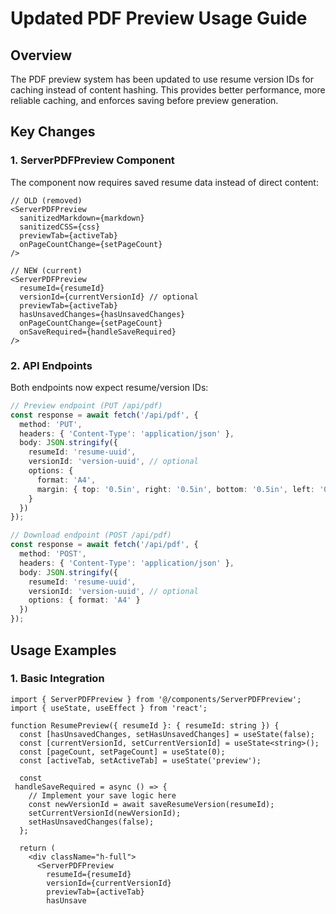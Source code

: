 # Updated PDF Preview Usage Guide

## Overview

The PDF preview system has been updated to use resume version IDs for caching instead of content hashing. This provides better performance, more reliable caching, and enforces saving before preview generation.

## Key Changes

### 1. **ServerPDFPreview Component**

The component now requires saved resume data instead of direct content:

```tsx
// OLD (removed)
<ServerPDFPreview
  sanitizedMarkdown={markdown}
  sanitizedCSS={css}
  previewTab={activeTab}
  onPageCountChange={setPageCount}
/>

// NEW (current)
<ServerPDFPreview
  resumeId={resumeId}
  versionId={currentVersionId} // optional
  previewTab={activeTab}
  hasUnsavedChanges={hasUnsavedChanges}
  onPageCountChange={setPageCount}
  onSaveRequired={handleSaveRequired}
/>
```

### 2. **API Endpoints**

Both endpoints now expect resume/version IDs:

```typescript
// Preview endpoint (PUT /api/pdf)
const response = await fetch('/api/pdf', {
  method: 'PUT',
  headers: { 'Content-Type': 'application/json' },
  body: JSON.stringify({
    resumeId: 'resume-uuid',
    versionId: 'version-uuid', // optional
    options: {
      format: 'A4',
      margin: { top: '0.5in', right: '0.5in', bottom: '0.5in', left: '0.5in' }
    }
  })
});

// Download endpoint (POST /api/pdf)
const response = await fetch('/api/pdf', {
  method: 'POST',
  headers: { 'Content-Type': 'application/json' },
  body: JSON.stringify({
    resumeId: 'resume-uuid',
    versionId: 'version-uuid', // optional
    options: { format: 'A4' }
  })
});
```

## Usage Examples

### 1. **Basic Integration**

```tsx
import { ServerPDFPreview } from '@/components/ServerPDFPreview';
import { useState, useEffect } from 'react';

function ResumePreview({ resumeId }: { resumeId: string }) {
  const [hasUnsavedChanges, setHasUnsavedChanges] = useState(false);
  const [currentVersionId, setCurrentVersionId] = useState<string>();
  const [pageCount, setPageCount] = useState(0);
  const [activeTab, setActiveTab] = useState('preview');

  const
 handleSaveRequired = async () => {
    // Implement your save logic here
    const newVersionId = await saveResumeVersion(resumeId);
    setCurrentVersionId(newVersionId);
    setHasUnsavedChanges(false);
  };

  return (
    <div className="h-full">
      <ServerPDFPreview
        resumeId={resumeId}
        versionId={currentVersionId}
        previewTab={activeTab}
        hasUnsave
